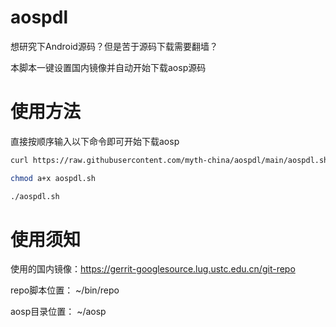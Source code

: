 # aospdl

想研究下Android源码？但是苦于源码下载需要翻墙？

本脚本一键设置国内镜像并自动开始下载aosp源码

# 使用方法

直接按顺序输入以下命令即可开始下载aosp

```bash
curl https://raw.githubusercontent.com/myth-china/aospdl/main/aospdl.sh > aospdl.sh

chmod a+x aospdl.sh

./aospdl.sh
```

# 使用须知

使用的国内镜像：https://gerrit-googlesource.lug.ustc.edu.cn/git-repo

repo脚本位置： ~/bin/repo

aosp目录位置： ~/aosp
